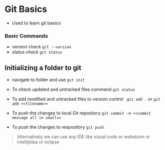 # Git Basics
- Used to learn git basics

### Basic Commands
- version check ``` git --version ```
- status check ``` git status ```

## Initializing a folder to git
- navigate to folder and use ``` git init ```

- To check updated and untracked files command ```git status```
- To add  modified and untracked files to version control ``` git add .``` or ``` git add <<filename>> ```
- To push the changes to local Git repository
```git commit -m <<commit message all in small>>```
- To push the changes to respository ```git push```

> Alternatively we can use any IDE like visual code or webstorm or intellijIdea or eclipse
